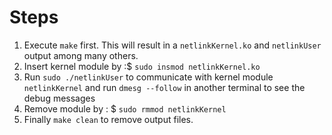 # Steps

1. Execute `make` first. This will result in a `netlinkKernel.ko` and `netlinkUser` output among many others.
2. Insert kernel module by :$ `sudo insmod netlinkKernel.ko`
3. Run `sudo ./netlinkUser` to communicate with kernel module `netlinkKernel` and run `dmesg --follow` in another terminal to see  the debug messages
4. Remove module by : $ `sudo rmmod netlinkKernel`
5. Finally `make clean` to remove output files.